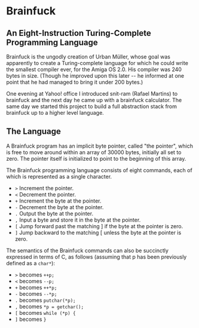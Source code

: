 # Brainfuck

## An Eight-Instruction Turing-Complete Programming Language

Brainfuck is the ungodly creation of Urban Müller, whose goal was apparently to
create a Turing-complete language for which he could write the smallest
compiler ever, for the Amiga OS 2.0. His compiler was 240 bytes in size.
(Though he improved upon this later -- he informed at one point that he had
managed to bring it under 200 bytes.)

One evening at Yahoo! office I introduced snit-ram (Rafael Martins) to brainfuck
and the next day he came up with a brainfuck calculator. The same day we started
this project to build a full abstraction stack from brainfuck up to a higher level
language.

## The Language

A Brainfuck program has an implicit byte pointer, called "the pointer", which
is free to move around within an array of 30000 bytes, initially all set to
zero. The pointer itself is initialized to point to the beginning of this
array.

The Brainfuck programming language consists of eight commands, each of which is
represented as a single character.

* `>`   Increment the pointer.
* `<`   Decrement the pointer.
* `+`   Increment the byte at the pointer.
* `-`   Decrement the byte at the pointer.
* `.`   Output the byte at the pointer.
* `,`   Input a byte and store it in the byte at the pointer.
* `[`   Jump forward past the matching ] if the byte at the pointer is zero.
* `]`   Jump backward to the matching [ unless the byte at the pointer is zero.

The semantics of the Brainfuck commands can also be succinctly expressed in
terms of C, as follows (assuming that p has been previously defined as a
`char*`):

* `>`   becomes     `++p;`
* `<`   becomes     `--p;`
* `+`   becomes     `++*p;`
* `-`   becomes     `--*p;`
* `.`   becomes     `putchar(*p);`
* `,`   becomes     `*p = getchar();`
* `[`   becomes     `while (*p) {`
* `]`   becomes     `}`


